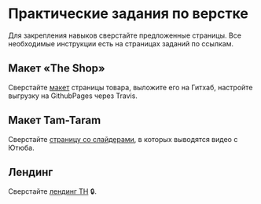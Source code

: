 # Практические задания по верстке

Для закрепления навыков сверстайте предложенные страницы. Все необходимые инструкции есть на страницах заданий по ссылкам.

## Макет «The Shop»

Сверстайте [макет](prakticheskie-zadaniya-po-verstke.md) страницы товара, выложите его на Гитхаб, настройте выгрузку на GithubPages через Travis.

## Макет Tam-Taram

Сверстайте [страницу со слайдерами](https://github.com/test-assignments/tam-taram), в которых выводятся видео с Ютюба.

## Лендинг

Сверстайте [лендинг ТН](prakticheskie-zadaniya-po-verstke.md) 🔒.

